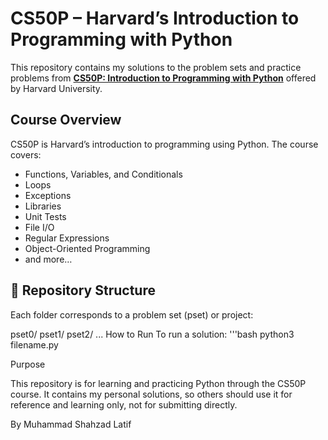 
# CS50P – Harvard’s Introduction to Programming with Python

This repository contains my solutions to the problem sets and practice problems from **[CS50P: Introduction to Programming with Python](https://cs50.harvard.edu/python/)** offered by Harvard University.

## Course Overview
CS50P is Harvard’s introduction to programming using Python. The course covers:
- Functions, Variables, and Conditionals
- Loops
- Exceptions
- Libraries
- Unit Tests
- File I/O
- Regular Expressions
- Object-Oriented Programming
- and more…

## 📂 Repository Structure
Each folder corresponds to a problem set (pset) or project:

pset0/
pset1/
pset2/
...
How to Run
To run a solution:
'''bash
python3 filename.py

Purpose

This repository is for learning and practicing Python through the CS50P course.
It contains my personal solutions, so others should use it for reference and learning only, not for submitting directly.

By Muhammad Shahzad Latif

